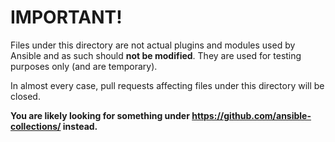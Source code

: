 # IMPORTANT!

Files under this directory are not actual plugins and modules used by Ansible
and as such should **not be modified**. They are used for testing purposes
only (and are temporary).

In almost every case, pull requests affecting files under this directory
will be closed.

**You are likely looking for something under
https://github.com/ansible-collections/ instead.**
